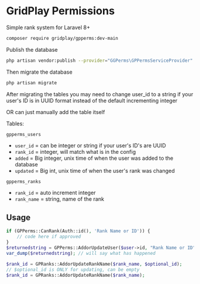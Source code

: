 GridPlay Permissions
==================
Simple rank system for Laravel 8+

```bash
composer require gridplay/gpperms:dev-main
```

Publish the database
```bash
php artisan vendor:publish --provider="GGPerms\GPPermsServiceProvider" --tag="migrations"
```
Then migrate the database
```bash
php artisan migrate
```
After migrating the tables you may need to change user_id to a string if your user's ID is in UUID format instead of the default incrementing integer

OR can just manually add the table itself

Tables:

```gpperms_users```
- ```user_id``` = can be integer or string if your user's ID's are UUID
- ```rank_id``` = integer, will match what is in the config
- ```added``` = Big integer, unix time of when the user was added to the database
- ```updated``` = Big int, unix time of when the user's rank was changed

``gpperms_ranks``
- ```rank_id``` = auto increment integer
- ```rank_name``` = string, name of the rank

## Usage
```php
if (GPPerms::CanRank(Auth::id(), 'Rank Name or ID')) {
	// code here if approved
}
$returnedstring = GPPerms::AddorUpdateUser($user->id, "Rank Name or ID");
var_dump($returnedstring); // will say what has happened

$rank_id = GPRanks::AddorUpdateRankName($rank_name, $optional_id);
// $optional_id is ONLY for updating, can be empty
$rank_id = GPRanks::AddorUpdateRankName($rank_name);
```